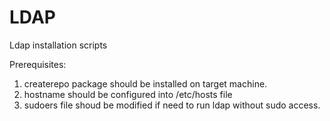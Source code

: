 # LDAP
Ldap installation scripts 

Prerequisites:
1. createrepo package should be installed on target machine.
2. hostname should be configured into /etc/hosts file
3. sudoers file shoud be modified if need to run ldap without sudo access.


 
